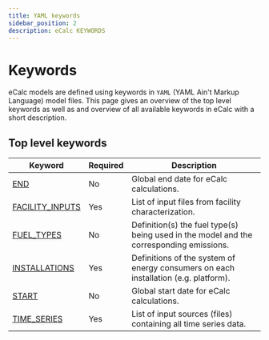 ```yaml
---
title: YAML keywords
sidebar_position: 2
description: eCalc KEYWORDS
---
```

# Keywords
eCalc models are defined using keywords in `YAML` (YAML Ain't Markup Language) model files. This
page gives an overview of the top level keywords as well as and overview of all available keywords in
eCalc with a short description.

## Top level keywords
|Keyword               |Required| Description                                                                             |
|----------------------|--------|-----------------------------------------------------------------------------------------|
|[END](END)            |No      | Global end date for eCalc calculations.                                                 |
|[FACILITY_INPUTS](FACILITY_INPUTS)|Yes     | List of input files from facility characterization.                                     |
|[FUEL_TYPES](FUEL_TYPES)     |No      | Definition(s) the fuel type(s) being used in the model and the corresponding emissions. |
|[INSTALLATIONS](INSTALLATIONS)  |Yes     | Definitions of the system of energy consumers on each installation (e.g. platform).     |
|[START](START)          |No      | Global start date for eCalc calculations.                                               |
|[TIME_SERIES](TIME_SERIES)    |Yes     | List of input sources (files) containing all time series data.                          |
